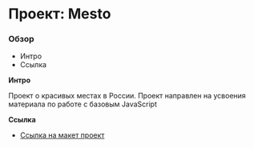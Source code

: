 # Проект: Mesto

### Обзор
* Интро
* Ссылка

**Интро**

Проект о красивых местах в России.
Проект направлен на усвоения материала по работе с базовым JavaScript

**Ссылка**

* [Ссылка на макет проект](https://goodgaam92.github.io/mesto)


